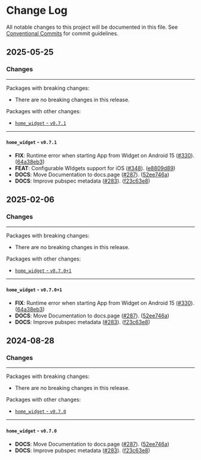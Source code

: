 # Change Log

All notable changes to this project will be documented in this file.
See [Conventional Commits](https://conventionalcommits.org) for commit guidelines.

## 2025-05-25

### Changes

---

Packages with breaking changes:

 - There are no breaking changes in this release.

Packages with other changes:

 - [`home_widget` - `v0.7.1`](#home_widget---v071)

---

#### `home_widget` - `v0.7.1`

 - **FIX**: Runtime error when starting App from Widget on Android 15 ([#330](https://github.com/abausg/home_widget/issues/330)). ([64a38eb3](https://github.com/abausg/home_widget/commit/64a38eb39fb6ef20342ac2a5eaf5c9bedf2e6c75))
 - **FEAT**: Configurable WIdgets support for iOS ([#348](https://github.com/abausg/home_widget/issues/348)). ([e8809d89](https://github.com/abausg/home_widget/commit/e8809d89c15348cb3ded7769278add51ce4b2379))
 - **DOCS**: Move Documentation to docs.page ([#287](https://github.com/abausg/home_widget/issues/287)). ([52ee746a](https://github.com/abausg/home_widget/commit/52ee746ad1d1dd9ef2aa9f1c61e482825f73d9d9))
 - **DOCS**: Improve pubspec metadata ([#283](https://github.com/abausg/home_widget/issues/283)). ([f23c63e8](https://github.com/abausg/home_widget/commit/f23c63e8d393708aaf197ccb54b391d81a765a19))


## 2025-02-06

### Changes

---

Packages with breaking changes:

 - There are no breaking changes in this release.

Packages with other changes:

 - [`home_widget` - `v0.7.0+1`](#home_widget---v0701)

---

#### `home_widget` - `v0.7.0+1`

 - **FIX**: Runtime error when starting App from Widget on Android 15 ([#330](https://github.com/abausg/home_widget/issues/330)). ([64a38eb3](https://github.com/abausg/home_widget/commit/64a38eb39fb6ef20342ac2a5eaf5c9bedf2e6c75))
 - **DOCS**: Move Documentation to docs.page ([#287](https://github.com/abausg/home_widget/issues/287)). ([52ee746a](https://github.com/abausg/home_widget/commit/52ee746ad1d1dd9ef2aa9f1c61e482825f73d9d9))
 - **DOCS**: Improve pubspec metadata ([#283](https://github.com/abausg/home_widget/issues/283)). ([f23c63e8](https://github.com/abausg/home_widget/commit/f23c63e8d393708aaf197ccb54b391d81a765a19))


## 2024-08-28

### Changes

---

Packages with breaking changes:

 - There are no breaking changes in this release.

Packages with other changes:

 - [`home_widget` - `v0.7.0`](#home_widget---v070)

---

#### `home_widget` - `v0.7.0`

 - **DOCS**: Move Documentation to docs.page ([#287](https://github.com/abausg/home_widget/issues/287)). ([52ee746a](https://github.com/abausg/home_widget/commit/52ee746ad1d1dd9ef2aa9f1c61e482825f73d9d9))
 - **DOCS**: Improve pubspec metadata ([#283](https://github.com/abausg/home_widget/issues/283)). ([f23c63e8](https://github.com/abausg/home_widget/commit/f23c63e8d393708aaf197ccb54b391d81a765a19))

